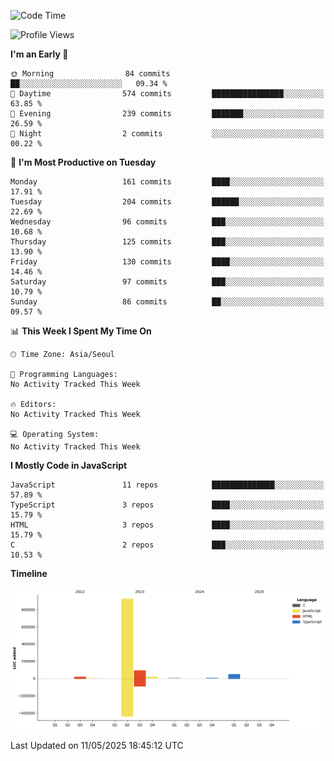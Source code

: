 <!--START_SECTION:waka-->
![Code Time](http://img.shields.io/badge/Code%20Time-131%20hrs%204%20mins-blue)

![Profile Views](http://img.shields.io/badge/Profile%20Views-3-blue)

**I'm an Early 🐤** 

```text
🌞 Morning                84 commits          ██░░░░░░░░░░░░░░░░░░░░░░░   09.34 % 
🌆 Daytime                574 commits         ████████████████░░░░░░░░░   63.85 % 
🌃 Evening                239 commits         ███████░░░░░░░░░░░░░░░░░░   26.59 % 
🌙 Night                  2 commits           ░░░░░░░░░░░░░░░░░░░░░░░░░   00.22 % 
```
📅 **I'm Most Productive on Tuesday** 

```text
Monday                   161 commits         ████░░░░░░░░░░░░░░░░░░░░░   17.91 % 
Tuesday                  204 commits         ██████░░░░░░░░░░░░░░░░░░░   22.69 % 
Wednesday                96 commits          ███░░░░░░░░░░░░░░░░░░░░░░   10.68 % 
Thursday                 125 commits         ███░░░░░░░░░░░░░░░░░░░░░░   13.90 % 
Friday                   130 commits         ████░░░░░░░░░░░░░░░░░░░░░   14.46 % 
Saturday                 97 commits          ███░░░░░░░░░░░░░░░░░░░░░░   10.79 % 
Sunday                   86 commits          ██░░░░░░░░░░░░░░░░░░░░░░░   09.57 % 
```


📊 **This Week I Spent My Time On** 

```text
🕑︎ Time Zone: Asia/Seoul

💬 Programming Languages: 
No Activity Tracked This Week

🔥 Editors: 
No Activity Tracked This Week

💻 Operating System: 
No Activity Tracked This Week
```

**I Mostly Code in JavaScript** 

```text
JavaScript               11 repos            ██████████████░░░░░░░░░░░   57.89 % 
TypeScript               3 repos             ████░░░░░░░░░░░░░░░░░░░░░   15.79 % 
HTML                     3 repos             ████░░░░░░░░░░░░░░░░░░░░░   15.79 % 
C                        2 repos             ███░░░░░░░░░░░░░░░░░░░░░░   10.53 % 
```



**Timeline**

![Lines of Code chart](https://raw.githubusercontent.com/project-dy/project-dy/main/assets/bar_graph.png)


 Last Updated on 11/05/2025 18:45:12 UTC
<!--END_SECTION:waka-->
